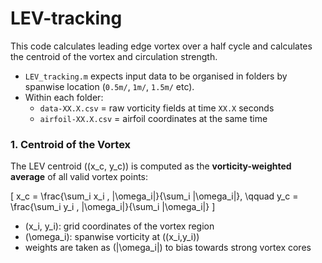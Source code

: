 # LEV-tracking
This code calculates leading edge vortex over a half cycle and calculates the centroid of the vortex and circulation strength.

- `LEV_tracking.m` expects input data to be organised in folders by spanwise location (`0.5m/`, `1m/`, `1.5m/` etc).  
- Within each folder:
  - `data-XX.X.csv` = raw vorticity fields at time `XX.X` seconds  
  - `airfoil-XX.X.csv` = airfoil coordinates at the same time  

### 1. Centroid of the Vortex  
The LEV centroid \((x_c, y_c)\) is computed as the **vorticity-weighted average** of all valid vortex points:

\[
x_c = \frac{\sum_i x_i \, |\omega_i|}{\sum_i |\omega_i|}, 
\qquad
y_c = \frac{\sum_i y_i \, |\omega_i|}{\sum_i |\omega_i|}
\]

- \(x_i, y_i\): grid coordinates of the vortex region  
- \(\omega_i\): spanwise vorticity at \((x_i,y_i)\)  
- weights are taken as \(|\omega_i|\) to bias towards strong vortex cores  

